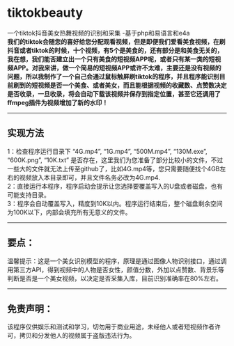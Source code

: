 # tiktokbeauty
一个tiktok抖音美女热舞视频的识别和采集 -基于php和易语言和e4a   
**我们的tiktok会随您的喜好给您分配观看视频，但是即便我们爱看美食视频，在刷抖音或者tiktok的时候，十个视频，有5个是美食的，还有部分是和美食无关的，我在想，我们能否建立出一个只有美食的短视频APP呢，或者只有某一类的短视频APP。对我来讲，做一个简易的短视频APP或许不太难，主要还是没有视频的问题，所以我制作了一个自己会通过鼠标触屏刷tiktok的程序，并且程序能识别目前刷到的短视频是否一个美食、或者美女，而且能根据视频的收藏数、点赞数决定是否收录，一旦收录，将会自动下载该视频并保存到指定位置，甚至它还调用了ffmpeg插件为视频增加了新的水印！**
****
## 实现方法  
1：检查程序运行目录下 “4G.mp4”, “1G.mp4”, “500M.mp4”, “130M.exe”, “600K.png”, “10K.txt” 是否存在，这里我们为您准备了部分比较小的文件，不过一些大的文件就无法上传至github了，比如4G.mp4等，您只需要随便找个4GB左右的视频放入本目录即可，并且文件名务必改为4G.mp4.  
2：直接运行本程序，程序启动会提示让您选择要覆盖写入的U盘或者磁盘，也有可能支持目录。  
3：程序会自动覆盖写入，精度到10K以内。程序运行结束后，整个磁盘剩余空间为100K以下，内部会填充所有无意义的文件。  
****
## 要点：   
温馨提示：这是一个美女识别模型的程序，原理是通过图像人物识别接口，通过调用第三方API，得到视频中的人物是否女性，颜值分数，外加以点赞数、背景乐等判断是否是一个美女视频，以决定是否采集入库，目前识别准确率在80%左右。   
****
## 免责声明：
该程序仅供娱乐和测试和学习，切勿用于商业用途，未经他人或者短视频作者许可，拷贝和分发他人的视频属于盗版违法行为。


